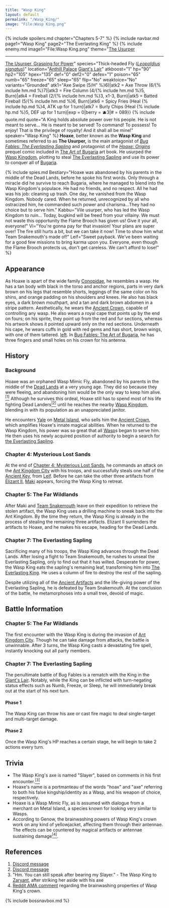 ```yaml
---
title: "Wasp King"
layout: default
permalink: "/Wasp_King/"
image: "File:Wasp King.png"
---
```

{% include spoilers.md chapter="Chapters 5-7" %}
{% include navbar.md page1="Wasp King" page2="The Everlasting King" %}
{% include enemy.md image1="File:Wasp King.png" theme="[The Usurper](https://youtu.be/zXFvXy6vww8)<hr/> [The Usurper, Grasping for Power](https://youtu.be/QcP-M5WVXgs)" species="Thick-headed Fly ([*Leopoldius signatus*](https://en.wikipedia.org/wiki/Leopoldius_signatus))" location="[Anthill Palace](/Anthill_Palace) [Giant's Lair](/Giant's_Lair)" atkboost="1" hp="90" hp2="105" hpex="135" def="0" def2="0" defex="1" poison="65" numb="65" freeze="65" sleep="65" flip="No" weaktoice="No" variants="Grounded" atk1="Axe Swipe (5/H" %}6)|atk2 = Axe Throw (6/{% include hm.md %}7)|atk3 = Fire Column (4/{% include hm.md %}5, Burn)|atk4 = Fireball (2/{% include hm.md %}3, x1-3, Burn)|atk5 = Batted Fireball (5/{% include hm.md %}6, Burn)|atk6 = Spicy Fries (Heal {% include hp.md %}4, ATK up for 1 turn)|atk7 = Burly Chips (Heal {% include hp.md %}5, DEF up for 1 turn)|exp = 0|berry = 🫐3|# = 089}}
{% include quote.md quote="A King holds absolute power over his people. He is not meant to serve... He is meant to be served! To command! To possess! To enjoy! That is the privilege of royalty! And it shall all be mine!" speaker="Wasp King" %}
**Hoaxe**, better known as the **Wasp King** and sometimes referred to as **The Usurper,** is the main antagonist of [*Bug Fables: The Everlasting Sapling*](/Bug_Fables:_The_Everlasting_Sapling) and protagonist of the *[Hoaxe: Origins](/Hoaxe:_Origins)* prequel comic included in [The Art of Bugaria](/Bug_Fables:_The_Art_of_Bugaria) art book. He usurped the [Wasp Kingdom](/Wasp_Kingdom), plotting to steal [The Everlasting Sapling](/The_Everlasting_Sapling) and use its power to conquer all of [Bugaria](/Bugaria).

{% include spies.md Bestiary="Hoaxe was abandoned by his parents in the middle of the Dead Lands, before he spoke his first words. Only through a miracle did he survive to reach Bugaria, where he managed to blend into the Wasp Kingdom's populace. He had no friends, and no respect. All he had was his job: cleaning up trash. One day, he vanished from the Wasp Kingdom. Nobody cared. When he returned, unrecognized by all who ostracized him, he commanded such power and charisma...They had no choice but to serve him." Kabbu="Vile usurper, who has led the Wasp Kingdom to ruin... Today, bugkind will be freed from your villainy. We must not waste this opportunity the Flame Brooch has given us! Give it your all, everyone!" Vi="You're gonna pay for that invasion! Your plans are super over! The fire still hurts a bit, but we can take it now! Time to show him what Team Snakemouth's made of!" Leif="Sweet payback. We've been waiting for a good few missions to bring karma upon you. Everyone, even though the Flame Brooch protects us, don't get careless. We can't afford to lose!" %}

## Appearance
As Hoaxe is apart of the wide family [Conopidae](https://en.wikipedia.org/wiki/Conopidae), he resembles a wasp. He has a tan body with black in the torso and anchor regions, parts in very dark brown on his legs that resemble shorts, leggings of the same color on his shins, and orange padding on his shoulders and knees. He also has black eyes, a dark brown mouthpart, and a tan and dark brown abdomen in a stripe pattern. Aesthetically, he wears the [Ancient Crown](/Ancient_Artifacts), capable of controlling any wasp. He also wears a royal cape that points up by the end on fours; on his sprite, they point up from the red and fur sections, whereas his artwork shows it pointed upward only on the red sections. Underneath his cape, he wears cuffs in gold with red gems and has short, brown wings, with one of them tattered.
[left](/File:Hoaxe_Undercape.png).
In [Bug Fables: The Art of Bugaria](/Bug_Fables:_The_Art_of_Bugaria), he has three fingers and small holes on his crown for his antenna.

## History
### Background
Hoaxe was an orphaned Wasp Mimic Fly, abandoned by his parents in the middle of the [Dead Lands](/Giant's_Lair) at a very young age. They did so because they were fleeing, and abandoning him would be the only way to keep him alive. [<sup>[1]</sup>](#references) Although he survives this ordeal, Hoaxe still has to spend most of his life fighting Dead Landers[<sup>[2]</sup>](#references) until he reaches the nearby [Wasp Kingdom](/Wasp_Kingdom), blending in with its population as an unappreciated janitor.

He encounters [Yale](/Yale) on [Metal Island](/Metal_Island), who sells him the [Ancient Crown](/Ancient_Artifacts#Ancient_Crown), which amplifies Hoaxe's innate magical abilities. When he returned to the Wasp Kingdom, his power was so great that all [Wasp](/Wasp)s began to serve him. He then uses his newly acquired position of authority to begin a search for [the Everlasting Sapling](/the_Everlasting_Sapling). 

### Chapter 4: Mysterious Lost Sands
At the end of [Chapter 4: Mysterious Lost Sands](/Chapter_4:_Mysterious_Lost_Sands), he commands an attack on the [Ant Kingdom City](/Ant_Kingdom_City) with his troops, and successfully steals one half of the [Ancient Key](/Ancient_Artifacts#Ancient_Key_Pieces), from [Leif](/Leif). Before he can take the other three artifacts from [Elizant II](/Elizant_II), [Maki](/Maki) appears, forcing the Wasp King to retreat. 

### Chapter 5: The Far Wildlands
After Maki and [Team Snakemouth](/Team_Snakemouth) leave on their expedition to retrieve the stolen artifact, the Wasp King uses a drilling machine to sneak back into the Ant Kingdom. By the time they return, the Wasp King is already in the process of stealing the remaining three artifacts. Elizant II surrenders the artifacts to Hoaxe, and he makes his escape, heading for the Dead Lands.

### Chapter 7: The Everlasting Sapling
Sacrificing many of his troops, the Wasp King advances through the Dead Lands. After losing a fight to Team Snakemouth, he rushes to unseal the Everlasting Sapling, only to find out that it has wilted. Desperate for power, the Wasp King eats the sapling's remaining leaf, transforming him into [The Everlasting King](/The_Everlasting_King). He uses a column of fire to destroy the rest of the sapling.

Despite utilizing all of the [Ancient Artifacts](/Ancient_Artifacts) and the life-giving power of the Everlasting Sapling, he is defeated by Team Snakemouth. At the conclusion of the battle, he metamorphoses into a small tree, devoid of magic.

## Battle Information
### Chapter 5: The Far Wildlands
The first encounter with the Wasp King is during the invasion of [Ant Kingdom City](/Ant_Kingdom_City). Though he can take damage from attacks, the battle is unwinnable. After 3 turns, the Wasp King casts a devastating fire spell, instantly knocking out all party members.
### Chapter 7: The Everlasting Sapling
The penultimate battle of Bug Fables is a rematch with the King in the [Giant's Lair](/Giant's_Lair). Notably, while the King can be inflicted with turn-negating status effects such as Numb, Freeze, or Sleep, he will immediately break out at the start of his next turn.
#### Phase 1
The Wasp King can throw his axe or cast fire magic to deal single-target and multi-target damage.
#### Phase 2
Once the Wasp King's HP reaches a certain stage, he will begin to take 2 actions every turn.

## Trivia
* The Wasp King's axe is named "Slayer", based on comments in his first encounter.[<sup>[3]</sup>](#references)
* Hoaxe's name is a portmanteau of the words "hoax" and "axe" referring to both his false kingship/identity as a Wasp, and his weapon of choice, respectively.
* Hoaxe is a Wasp Mimic Fly, as is assumed with dialogue from a merchant on Metal Island, a species known for looking very similar to Wasps.
* According to Genow, the brainwashing powers of Wasp King's crown work on any kind of yellowjacket, affecting them through their antennae. The effects can be countered by magical artifacts or antennae sustaining damage[<sup>[4]</sup>](#references).

## References
1. [Discord message](https://discord.com/channels/401557298461540354/408634738723651585/673596160572653569)
2. [Discord message](https://discord.com/channels/401557298461540354/408634738723651585/673596242319638529)
3. "Hm. You can still speak after bearing my Slayer." - The Wasp King to [Zaryant](/Zaryant), after striking her aside with his axe
4. [Reddit AMA comment](https://www.reddit.com/r/NintendoSwitch/comments/gs8xfh/bug_fables_launched_today_on_nintendo_switch_and/fs3w4d5/?context=8&depth=9) regarding the brainwashing properties of Wasp King's crown.

{% include bossnavbox.md %}